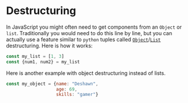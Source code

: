 # Destructuring 

In JavaScript you might often need to get components from an `Object` or `list`. Traditionally you would need to do this line by line, but you can actually use a feature similar to `python` tuples called [`Object`][object]/[`List`][list] destructuring. Here is how it works:

```JavaScript
const my_list = [1, 3]
const {num1, num2} = my_list
```

Here is another example with object destructuring instead of lists. 

```JavaScript
const my_object = {name: "Deshawn",
                   age: 69,
                   skills: "gamer"}
 ```
[object]: https://youtube.com/shorts/7Gmkicr1DBo?feature=share
[list]: https://youtube.com/shorts/EXrSXfKxuJM?feature=share
